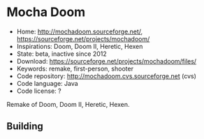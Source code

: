# Mocha Doom

- Home: http://mochadoom.sourceforge.net/, https://sourceforge.net/projects/mochadoom/
- Inspirations: Doom, Doom II, Heretic, Hexen
- State: beta, inactive since 2012
- Download: https://sourceforge.net/projects/mochadoom/files/
- Keywords: remake, first-person, shooter
- Code repository: http://mochadoom.cvs.sourceforge.net (cvs)
- Code language: Java
- Code license: ?

Remake of Doom, Doom II, Heretic, Hexen.

## Building
